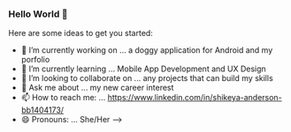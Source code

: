 ### Hello World 👋



Here are some ideas to get you started:

- 🔭 I’m currently working on ... a doggy application for Android and my porfolio
- 🌱 I’m currently learning ... Mobile App Development and UX Design
- 👯 I’m looking to collaborate on ... any projects that can build my skills
- 💬 Ask me about ... my new career interest
- 📫 How to reach me: ... https://www.linkedin.com/in/shikeya-anderson-bb1404173/
- 😄 Pronouns: ... She/Her
-->
